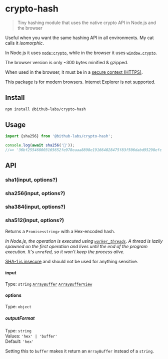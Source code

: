# crypto-hash

> Tiny hashing module that uses the native crypto API in Node.js and the browser

Useful when you want the same hashing API in all environments. My cat calls it *isomorphic*.

In Node.js it uses [`node:crypto`](https://nodejs.org/api/crypto.html#crypto_class_hash), while in the browser it uses [`window.crypto`](https://developer.mozilla.org/en-US/docs/Web/API/SubtleCrypto/digest).

The browser version is only ~300 bytes minified & gzipped.

When used in the browser, it must be in a [secure context (HTTPS)](https://developer.mozilla.org/en-US/docs/Web/API/Crypto/subtle).

This package is for modern browsers. Internet Explorer is not supported.

## Install

```sh
npm install @bithub-labs/crypto-hash
```

## Usage

```js
import {sha256} from '@bithub-labs/crypto-hash';

console.log(await sha256('🦄'));
//=> '36bf255468003165652fe978eaaa8898e191664028475f83f506dabd95298efc'
```

## API

### sha1(input, options?)
### sha256(input, options?)
### sha384(input, options?)
### sha512(input, options?)

Returns a `Promise<string>` with a Hex-encoded hash.

*In Node.js, the operation is executed using [`worker_threads`](https://nodejs.org/api/worker_threads.html). A thread is lazily spawned on the first operation and lives until the end of the program execution. It's `unref`ed, so it won't keep the process alive.*

[SHA-1 is insecure](https://stackoverflow.com/a/38045085/64949) and should not be used for anything sensitive.

#### input

Type: `string` [`ArrayBuffer`](https://developer.mozilla.org/en-US/docs/Web/JavaScript/Reference/Global_Objects/ArrayBuffer) [`ArrayBufferView`](https://developer.mozilla.org/en-US/docs/Web/API/ArrayBufferView)

#### options

Type: `object`

##### outputFormat

Type: `string`\
Values: `'hex' | 'buffer'`\
Default: `'hex'`

Setting this to `buffer` makes it return an `ArrayBuffer` instead of a `string`.
